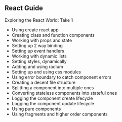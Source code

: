 ## React Guide

Exploring the React World: Take 1

- Using create react app
- Creating class and function components
- Working with props and state
- Setting up 2 way binding
- Setting up event handlers
- Working with dynamic lists
- Setting styles, dynamically
- Adding and using radium
- Setting up and using css modules
- Using error boundary to catch component errors
- Creating a decent file structure
- Splitting a component into multiple ones
- Converting stateless components into stateful ones
- Logging the component create lifecycle
- Logging the component update lifecycle
- Using pure components
- Using fragments and higher order components
